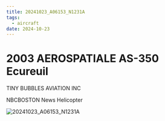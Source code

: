 ```yaml
---
title: 20241023_A06153_N1231A
tags:
  - aircraft
date: 2024-10-23
---
```


# 2003 AEROSPATIALE AS-350 Ecureuil

TINY BUBBLES AVIATION INC

NBCBOSTON News Helicopter

![20241023_A06153_N1231A](/aircraft/20241023_A06153_N1231A.jpg)